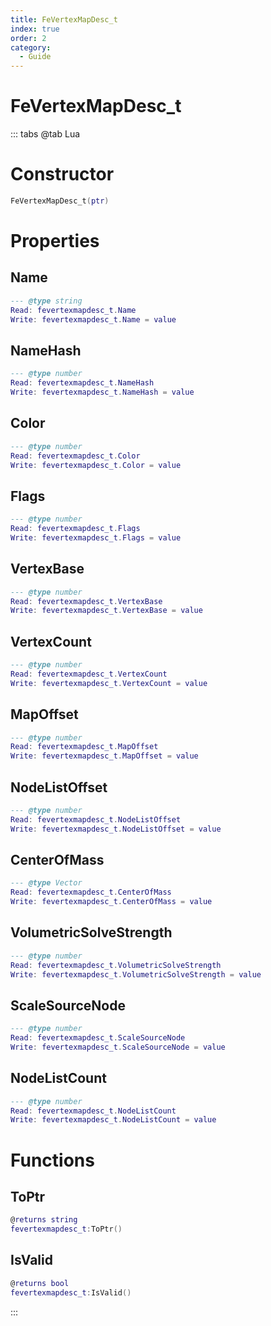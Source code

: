 ```yaml
---
title: FeVertexMapDesc_t
index: true
order: 2
category:
  - Guide
---
```


# FeVertexMapDesc_t

::: tabs
@tab Lua
# Constructor
```lua
FeVertexMapDesc_t(ptr)
```
# Properties
## Name 
```lua
--- @type string
Read: fevertexmapdesc_t.Name
Write: fevertexmapdesc_t.Name = value
```
## NameHash 
```lua
--- @type number
Read: fevertexmapdesc_t.NameHash
Write: fevertexmapdesc_t.NameHash = value
```
## Color 
```lua
--- @type number
Read: fevertexmapdesc_t.Color
Write: fevertexmapdesc_t.Color = value
```
## Flags 
```lua
--- @type number
Read: fevertexmapdesc_t.Flags
Write: fevertexmapdesc_t.Flags = value
```
## VertexBase 
```lua
--- @type number
Read: fevertexmapdesc_t.VertexBase
Write: fevertexmapdesc_t.VertexBase = value
```
## VertexCount 
```lua
--- @type number
Read: fevertexmapdesc_t.VertexCount
Write: fevertexmapdesc_t.VertexCount = value
```
## MapOffset 
```lua
--- @type number
Read: fevertexmapdesc_t.MapOffset
Write: fevertexmapdesc_t.MapOffset = value
```
## NodeListOffset 
```lua
--- @type number
Read: fevertexmapdesc_t.NodeListOffset
Write: fevertexmapdesc_t.NodeListOffset = value
```
## CenterOfMass 
```lua
--- @type Vector
Read: fevertexmapdesc_t.CenterOfMass
Write: fevertexmapdesc_t.CenterOfMass = value
```
## VolumetricSolveStrength 
```lua
--- @type number
Read: fevertexmapdesc_t.VolumetricSolveStrength
Write: fevertexmapdesc_t.VolumetricSolveStrength = value
```
## ScaleSourceNode 
```lua
--- @type number
Read: fevertexmapdesc_t.ScaleSourceNode
Write: fevertexmapdesc_t.ScaleSourceNode = value
```
## NodeListCount 
```lua
--- @type number
Read: fevertexmapdesc_t.NodeListCount
Write: fevertexmapdesc_t.NodeListCount = value
```
# Functions
## ToPtr
```lua
@returns string
fevertexmapdesc_t:ToPtr()
```
## IsValid
```lua
@returns bool
fevertexmapdesc_t:IsValid()
```

:::